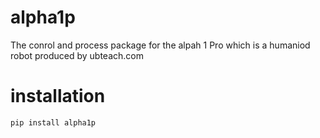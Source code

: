 # alpha1p

The conrol and process package for the alpah 1 Pro which  is a humaniod robot produced by ubteach.com

# installation

```
pip install alpha1p
```
